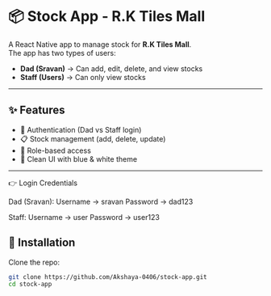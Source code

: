 # 📦 Stock App - R.K Tiles Mall

A React Native app to manage stock for **R.K Tiles Mall**.  
The app has two types of users:
- **Dad (Sravan)** → Can add, edit, delete, and view stocks  
- **Staff (Users)** → Can only view stocks  

---

## ✨ Features
- 🔑 Authentication (Dad vs Staff login)
- 📋 Stock management (add, delete, update)
- 👀 Role-based access
- 🎨 Clean UI with blue & white theme

---
👉 Login Credentials

Dad (Sravan):
Username → sravan
Password → dad123

Staff:
Username → user
Password → user123

## 🚀 Installation

Clone the repo:
```sh
git clone https://github.com/Akshaya-0406/stock-app.git
cd stock-app
